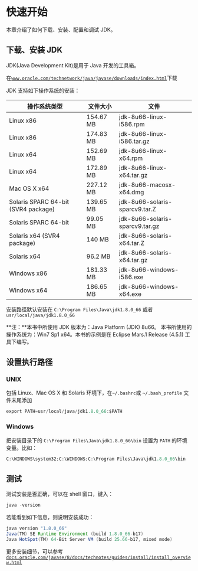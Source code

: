 # 快速开始

本章介绍了如何下载、安装、配置和调试 JDK。

## 下载、安装 JDK

JDK(Java Development Kit)是用于 Java 开发的工具箱。

在[`www.oracle.com/technetwork/java/javase/downloads/index.html`](http://www.oracle.com/technetwork/java/javase/downloads/index.html)下载

JDK 支持如下操作系统的安装：

| 操作系统类型 | 文件大小 | 文件 |
| --- | --- | --- |
| Linux x86 | 154.67 MB | jdk-8u66-linux-i586.rpm |
| Linux x86 | 174.83 MB | jdk-8u66-linux-i586.tar.gz |
| Linux x64 | 152.69 MB | jdk-8u66-linux-x64.rpm |
| Linux x64 | 172.89 MB | jdk-8u66-linux-x64.tar.gz |
| Mac OS X x64 | 227.12 MB | jdk-8u66-macosx-x64.dmg |
| Solaris SPARC 64-bit (SVR4 package) | 139.65 MB | jdk-8u66-solaris-sparcv9.tar.Z |
| Solaris SPARC 64-bit | 99.05 MB | jdk-8u66-solaris-sparcv9.tar.gz |
| Solaris x64 (SVR4 package) | 140 MB | jdk-8u66-solaris-x64.tar.Z |
| Solaris x64 | 96.2 MB | jdk-8u66-solaris-x64.tar.gz |
| Windows x86 | 181.33 MB | jdk-8u66-windows-i586.exe |
| Windows x64 | 186.65 MB | jdk-8u66-windows-x64.exe |

安装路径默认安装在 `C:\Program Files\Java\jdk1.8.0_66` 或者 `usr/local/java/jdk1.8.0_66`

**注：**本书中所使用 JDK 版本为：Java Platform (JDK) 8u66。 本书所使用的操作系统为：Win7 Sp1 x64。本书的示例是在 Eclipse Mars.1 Release (4.5.1) 工具下编写。

## 设置执行路径

### UNIX

包括 Linux、Mac OS X 和 Solaris 环境下，在`~/.bashrc`或 `~/.bash_profile` 文件末尾添加

```java
export PATH=usr/local/java/jdk1.8.0_66:$PATH 
```

### Windows

把安装目录下的 `C:\Program Files\Java\jdk1.8.0_66\bin` 设置为 `PATH` 的环境变量。比如：

```java
C:\WINDOWS\system32;C:\WINDOWS;C:\Program Files\Java\jdk1.8.0_66\bin 
```

## 测试

测试安装是否正确，可以在 shell 窗口，键入：

```java
java -version 
```

若能看到如下信息，则说明安装成功：

```java
java version "1.8.0_66"
Java(TM) SE Runtime Environment (build 1.8.0_66-b17)
Java HotSpot(TM) 64-Bit Server VM (build 25.66-b17, mixed mode) 
```

更多安装细节，可以参考 [`docs.oracle.com/javase/8/docs/technotes/guides/install/install_overview.html`](http://docs.oracle.com/javase/8/docs/technotes/guides/install/install_overview.html)